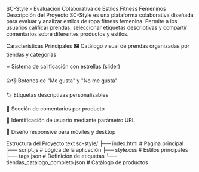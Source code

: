 SC-Style - Evaluación Colaborativa de Estilos Fitness Femeninos
Descripción del Proyecto
SC-Style es una plataforma colaborativa diseñada para evaluar y analizar estilos de ropa fitness femenina. Permite a los usuarios calificar prendas, seleccionar etiquetas descriptivas y compartir comentarios sobre diferentes productos y estilos.

Características Principales
🖼️ Catálogo visual de prendas organizadas por tiendas y categorías

⭐ Sistema de calificación con estrellas (slider)

👍👎 Botones de "Me gusta" y "No me gusta"

🏷️ Etiquetas descriptivas personalizables

💬 Sección de comentarios por producto

👤 Identificación de usuario mediante parámetro URL

📱 Diseño responsive para móviles y desktop

Estructura del Proyecto
text
sc-style/
├── index.html          # Página principal
├── script.js           # Lógica de la aplicación
├── style.css           # Estilos principales
├── tags.json           # Definición de etiquetas
└── tiendas_catalogo_completo.json  # Catálogo de productos